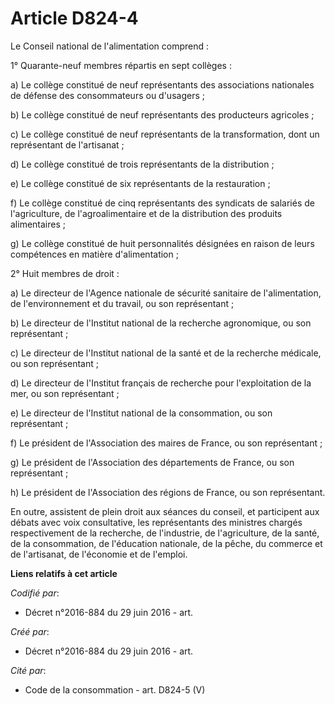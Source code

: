 # Article D824-4

Le Conseil national de l'alimentation comprend :

1° Quarante-neuf membres répartis en sept collèges :

a) Le collège constitué de neuf représentants des associations nationales de défense des consommateurs ou d'usagers ;

b) Le collège constitué de neuf représentants des producteurs agricoles ;

c) Le collège constitué de neuf représentants de la transformation, dont un représentant de l'artisanat ;

d) Le collège constitué de trois représentants de la distribution ;

e) Le collège constitué de six représentants de la restauration ;

f) Le collège constitué de cinq représentants des syndicats de salariés de l'agriculture, de l'agroalimentaire et de la
distribution des produits alimentaires ;

g) Le collège constitué de huit personnalités désignées en raison de leurs compétences en matière d'alimentation ;

2° Huit membres de droit :

a) Le directeur de l'Agence nationale de sécurité sanitaire de l'alimentation, de l'environnement et du travail, ou son
représentant ;

b) Le directeur de l'Institut national de la recherche agronomique, ou son représentant ;

c) Le directeur de l'Institut national de la santé et de la recherche médicale, ou son représentant ;

d) Le directeur de l'Institut français de recherche pour l'exploitation de la mer, ou son représentant ;

e) Le directeur de l'Institut national de la consommation, ou son représentant ;

f) Le président de l'Association des maires de France, ou son représentant ;

g) Le président de l'Association des départements de France, ou son représentant ;

h) Le président de l'Association des régions de France, ou son représentant.

En outre, assistent de plein droit aux séances du conseil, et participent aux débats avec voix consultative, les
représentants des ministres chargés respectivement de la recherche, de l'industrie, de l'agriculture, de la santé, de la
consommation, de l'éducation nationale, de la pêche, du commerce et de l'artisanat, de l'économie et de l'emploi.

**Liens relatifs à cet article**

_Codifié par_:

  - Décret n°2016-884 du 29 juin 2016 - art.

_Créé par_:

  - Décret n°2016-884 du 29 juin 2016 - art.

_Cité par_:

  - Code de la consommation - art. D824-5 (V)
